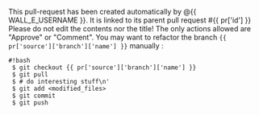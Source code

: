 This pull-request has been created automatically by @{{ WALL_E_USERNAME }}.
It is linked to its parent pull request #{{ pr['id'] }}
Please do not edit the contents nor the title!
The only actions allowed are "Approve" or "Comment".
You may want to refactor the branch `{{ pr['source']['branch']['name'] }}`
manually :
```
#!bash
 $ git checkout {{ pr['source']['branch']['name'] }}
 $ git pull
 $ # do interesting stuff\n'
 $ git add <modified_files>
 $ git commit
 $ git push
```
